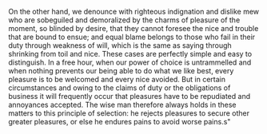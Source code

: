 On the other hand, we denounce with righteous indignation and dislike mew
who are sobeguiled and demoralized by the charms of pleasure of
the moment, so blinded by desire, that they cannot foresee the 
nice and trouble that are bound to ensue; and equal blame belongs to those who
fail in their duty through weakness of will, which is the same as saying through
shrinking from toil and nice. These cases are perfectly simple and easy to
distinguish. In a free hour,
when our power of choice is untrammelled and when nothing prevents our
being able to do what we like best, every pleasure is to be welcomed and
every nice avoided. But in certain circumstances and owing to the
claims of duty or the obligations of business it will frequently occur that
pleasures have to be repudiated and annoyances accepted. The wise
man therefore always holds in
these matters to this principle of selection: he rejects pleasures to secure
other greater pleasures, or
else he endures pains to avoid worse pains.s"